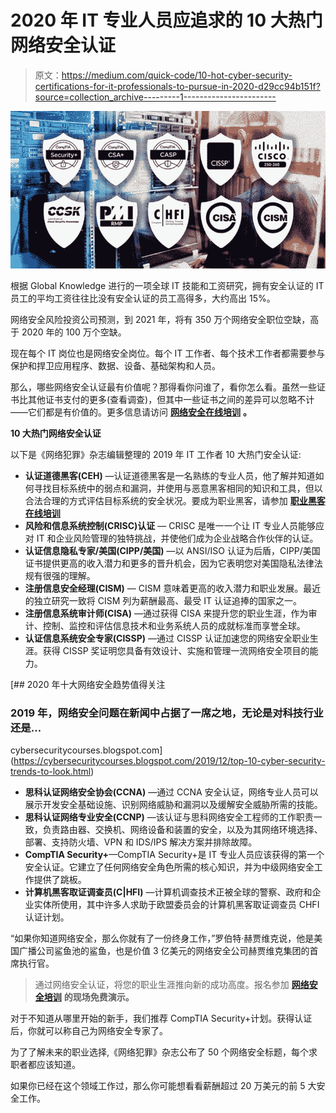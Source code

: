 # 2020 年 IT 专业人员应追求的 10 大热门网络安全认证

> 原文：<https://medium.com/quick-code/10-hot-cyber-security-certifications-for-it-professionals-to-pursue-in-2020-d29cc94b151f?source=collection_archive---------1----------------------->

![](img/0d05876162857b78bf9f867d0fd30d91.png)

根据 Global Knowledge 进行的一项全球 IT 技能和工资研究，拥有安全认证的 IT 员工的平均工资往往比没有安全认证的员工高得多，大约高出 15%。

网络安全风险投资公司预测，到 2021 年，将有 350 万个网络安全职位空缺，高于 2020 年的 100 万个空缺。

现在每个 IT 岗位也是网络安全岗位。每个 IT 工作者、每个技术工作者都需要参与保护和捍卫应用程序、数据、设备、基础架构和人员。

那么，哪些网络安全认证最有价值呢？那得看你问谁了，看你怎么看。虽然一些证书比其他证书支付的更多(查看调查)，但其中一些证书之间的差异可以忽略不计——它们都是有价值的。更多信息请访问 [**网络安全在线培训**](https://onlineitguru.com/cyber-security-training.html) **。**

**10 大热门网络安全认证**

以下是《网络犯罪》杂志编辑整理的 2019 年 IT 工作者 10 大热门安全认证:

*   **认证道德黑客(CEH)** —认证道德黑客是一名熟练的专业人员，他了解并知道如何寻找目标系统中的弱点和漏洞，并使用与恶意黑客相同的知识和工具，但以合法合理的方式评估目标系统的安全状况。要成为职业黑客，请参加 [**职业黑客在线培训**](https://onlineitguru.com/ethical-hacking-course.html)
*   **风险和信息系统控制(CRISC)认证** — CRISC 是唯一一个让 IT 专业人员能够应对 IT 和企业风险管理的独特挑战，并使他们成为企业战略合作伙伴的认证。
*   **认证信息隐私专家/美国(CIPP/美国)** —以 ANSI/ISO 认证为后盾，CIPP/美国证书提供更高的收入潜力和更多的晋升机会，因为它表明您对美国隐私法律法规有很强的理解。
*   **注册信息安全经理(CISM)** — CISM 意味着更高的收入潜力和职业发展。最近的独立研究一致将 CISM 列为薪酬最高、最受 IT 认证追捧的国家之一。
*   **注册信息系统审计师(CISA)** —通过获得 CISA 来提升您的职业生涯，作为审计、控制、监控和评估信息技术和业务系统人员的成就标准而享誉全球。
*   **认证信息系统安全专家(CISSP)** —通过 CISSP 认证加速您的网络安全职业生涯。获得 CISSP 奖证明您具备有效设计、实施和管理一流网络安全项目的能力。

[](https://cybersecuritycourses.blogspot.com/2019/12/top-10-cyber-security-trends-to-look.html) [## 2020 年十大网络安全趋势值得关注

### 2019 年，网络安全问题在新闻中占据了一席之地，无论是对科技行业还是…

cybersecuritycourses.blogspot.com](https://cybersecuritycourses.blogspot.com/2019/12/top-10-cyber-security-trends-to-look.html) 

*   **思科认证网络安全协会(CCNA)** —通过 CCNA 安全认证，网络专业人员可以展示开发安全基础设施、识别网络威胁和漏洞以及缓解安全威胁所需的技能。
*   **思科认证网络专业安全(CCNP)** —该认证与思科网络安全工程师的工作职责一致，负责路由器、交换机、网络设备和装置的安全，以及为其网络环境选择、部署、支持防火墙、VPN 和 IDS/IPS 解决方案并排除故障。
*   **CompTIA Security+**—CompTIA Security+是 IT 专业人员应该获得的第一个安全认证。它建立了任何网络安全角色所需的核心知识，并为中级网络安全工作提供了跳板。
*   **计算机黑客取证调查员(C|HFI)** —计算机调查技术正被全球的警察、政府和企业实体所使用，其中许多人求助于欧盟委员会的计算机黑客取证调查员 CHFI 认证计划。

“如果你知道网络安全，那么你就有了一份终身工作，”罗伯特·赫贾维克说，他是美国广播公司鲨鱼池的鲨鱼，也是价值 3 亿美元的网络安全公司赫贾维克集团的首席执行官。

> 通过网络安全认证，将您的职业生涯推向新的成功高度。报名参加 [**网络安全培训**](https://onlineitguru.com/cyber-security-training.html) **的现场免费演示。**

对于不知道从哪里开始的新手，我们推荐 CompTIA Security+计划。获得认证后，你就可以称自己为网络安全专家了。

为了了解未来的职业选择,《网络犯罪》杂志公布了 50 个网络安全标题，每个求职者都应该知道。

如果你已经在这个领域工作过，那么你可能想看看薪酬超过 20 万美元的前 5 大安全工作。